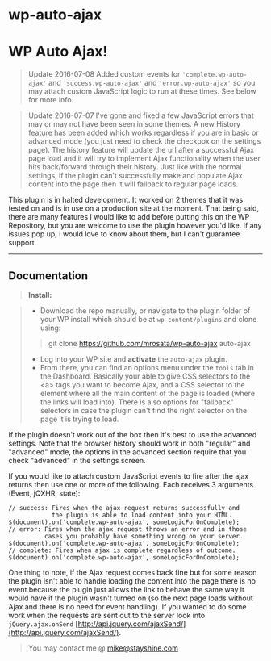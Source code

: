# wp-auto-ajax

WP Auto Ajax!
===================


> Update 2016-07-08
Added custom events for `'complete.wp-auto-ajax'` and `'success.wp-auto-ajax'` and `'error.wp-auto-ajax'` so you may attach custom JavaScript logic to run at these times. See below for more info.

> Update 2016-07-07
I've gone and fixed a few JavaScript errors that may or may not have been seen in some themes. A new History feature has been added which works regardless if you are in basic or advanced mode (you just need to check the checkbox on the settings page). The history feature will update the url after a successful Ajax page load and it will try to implement Ajax functionality when the user hits back/forward through their history. Just like with the normal settings, if the plugin can't successfully make and populate Ajax content into the page then it will fallback to regular page loads.



This plugin is in halted development. It worked on 2 themes that it was tested on and is in use on a production site at the moment. That being said, there are many features I would like to add before putting this on the WP Repository, but you are welcome to use the plugin however you'd like. If any issues pop up, I would love to know about them, but I can't guarantee support.

----------


Documentation
-------------

> **Install:**

> - Download the repo manually, or navigate to the plugin folder of your WP install which should be at `wp-content/plugins` and clone using:
>  > git clone https://github.com/mrosata/wp-auto-ajax auto-ajax
> 
> - Log into your WP site and **activate** the `auto-ajax` plugin. 
> - From there, you can find an options menu under the `tools` tab in the Dashboard. Basically your able to give CSS selectors to the &lt;a&gt; tags you want to become Ajax, and a CSS selector to the element where all the main content of the page is loaded (where the links will load into). There is also options for "fallback" selectors in case the plugin can't find the right selector on the page it is trying to load. 


If the plugin doesn't work out of the box then it's best to use the advanced settings. Note that the browser history should work in both "regular" and "advanced" mode, the options in the advanced section require that you check "advanced" in the settings screen.  

If you would like to attach custom JavaScript events to fire after the ajax returns then use one or more of the following. Each receives 3 arguments (Event, jQXHR, state):
```
// success: Fires when the ajax request returns successfully and 
            the plugin is able to load content into your HTML.
$(document).on('complete.wp-auto-ajax', someLogicForOnComplete);
// error: Fires when the ajax request throws an error and in those
          cases you probably have something wrong on your server.
$(document).on('complete.wp-auto-ajax', someLogicForOnComplete);
// complete: Fires when ajax is complete regardless of outcome.
$(document).on('complete.wp-auto-ajax', someLogicForOnComplete);
```

One thing to note, if the Ajax request comes back fine but for some reason the plugin isn't able to handle loading the content into the page there is no event because the plugin just allows the link to behave the same way it would have if the plugin wasn't turned on (so the next page loads without Ajax and there is no need for event handling).
If you wanted to do some work when the requests are sent out to the server look into `jQuery.ajax.onSend` [http://api.jquery.com/ajaxSend/](http://api.jquery.com/ajaxSend/).


> You may contact me @ [mike@stayshine.com](mailto:mike@stayshine.com)